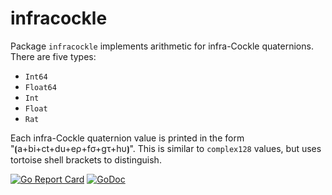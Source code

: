 # infracockle

Package `infracockle` implements arithmetic for infra-Cockle quaternions. There are five types:

* `Int64`
* `Float64`
* `Int`
* `Float`
* `Rat`

Each infra-Cockle quaternion value is printed in the form "⦗a+bi+ct+du+eρ+fσ+gτ+hυ⦘". This is similar to `complex128` values, but uses tortoise shell brackets to distinguish.

[![Go Report Card](https://goreportcard.com/badge/gojp/goreportcard)](https://goreportcard.com/report/github.com/meirizarrygelpi/numbers/infracockle) [![GoDoc](https://godoc.org/github.com/meirizarrygelpi/numbers/infracockle?status.svg)](https://godoc.org/github.com/meirizarrygelpi/numbers/infracockle)